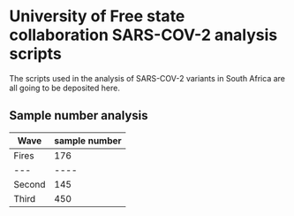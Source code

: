 # University of Free state collaboration SARS-COV-2 analysis scripts
The scripts used in the analysis of SARS-COV-2 variants in South Africa are all going to be deposited here. 
## Sample number analysis
|Wave|sample number|
|---|----|
|Fires|176|
|---|----|
|Second| 145|
|Third|450|
